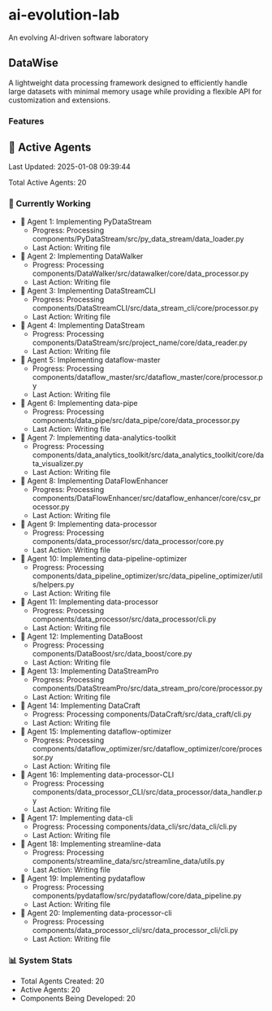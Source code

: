 # ai-evolution-lab
An evolving AI-driven software laboratory


## DataWise
A lightweight data processing framework designed to efficiently handle large datasets with minimal memory usage while providing a flexible API for customization and extensions.

### Features

























## 🤖 Active Agents
Last Updated: 2025-01-08 09:39:44

Total Active Agents: 20

### 🔄 Currently Working
- 🤖 Agent 1: Implementing PyDataStream
  - Progress: Processing components/PyDataStream/src/py_data_stream/data_loader.py
  - Last Action: Writing file
- 🤖 Agent 2: Implementing DataWalker
  - Progress: Processing components/DataWalker/src/datawalker/core/data_processor.py
  - Last Action: Writing file
- 🤖 Agent 3: Implementing DataStreamCLI
  - Progress: Processing components/DataStreamCLI/src/data_stream_cli/core/processor.py
  - Last Action: Writing file
- 🤖 Agent 4: Implementing DataStream
  - Progress: Processing components/DataStream/src/project_name/core/data_reader.py
  - Last Action: Writing file
- 🤖 Agent 5: Implementing dataflow-master
  - Progress: Processing components/dataflow_master/src/dataflow_master/core/processor.py
  - Last Action: Writing file
- 🤖 Agent 6: Implementing data-pipe
  - Progress: Processing components/data_pipe/src/data_pipe/core/data_processor.py
  - Last Action: Writing file
- 🤖 Agent 7: Implementing data-analytics-toolkit
  - Progress: Processing components/data_analytics_toolkit/src/data_analytics_toolkit/core/data_visualizer.py
  - Last Action: Writing file
- 🤖 Agent 8: Implementing DataFlowEnhancer
  - Progress: Processing components/DataFlowEnhancer/src/dataflow_enhancer/core/csv_processor.py
  - Last Action: Writing file
- 🤖 Agent 9: Implementing data-processor
  - Progress: Processing components/data_processor/src/data_processor/core.py
  - Last Action: Writing file
- 🤖 Agent 10: Implementing data-pipeline-optimizer
  - Progress: Processing components/data_pipeline_optimizer/src/data_pipeline_optimizer/utils/helpers.py
  - Last Action: Writing file
- 🤖 Agent 11: Implementing data-processor
  - Progress: Processing components/data_processor/src/data_processor/cli.py
  - Last Action: Writing file
- 🤖 Agent 12: Implementing DataBoost
  - Progress: Processing components/DataBoost/src/data_boost/core.py
  - Last Action: Writing file
- 🤖 Agent 13: Implementing DataStreamPro
  - Progress: Processing components/DataStreamPro/src/data_stream_pro/core/processor.py
  - Last Action: Writing file
- 🤖 Agent 14: Implementing DataCraft
  - Progress: Processing components/DataCraft/src/data_craft/cli.py
  - Last Action: Writing file
- 🤖 Agent 15: Implementing dataflow-optimizer
  - Progress: Processing components/dataflow_optimizer/src/dataflow_optimizer/core/processor.py
  - Last Action: Writing file
- 🤖 Agent 16: Implementing data-processor-CLI
  - Progress: Processing components/data_processor_CLI/src/data_processor/data_handler.py
  - Last Action: Writing file
- 🤖 Agent 17: Implementing data-cli
  - Progress: Processing components/data_cli/src/data_cli/cli.py
  - Last Action: Writing file
- 🤖 Agent 18: Implementing streamline-data
  - Progress: Processing components/streamline_data/src/streamline_data/utils.py
  - Last Action: Writing file
- 🤖 Agent 19: Implementing pydataflow
  - Progress: Processing components/pydataflow/src/pydataflow/core/data_pipeline.py
  - Last Action: Writing file
- 🤖 Agent 20: Implementing data-processor-cli
  - Progress: Processing components/data_processor_cli/src/data_processor_cli/cli.py
  - Last Action: Writing file

### 📊 System Stats
- Total Agents Created: 20
- Active Agents: 20
- Components Being Developed: 20
